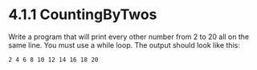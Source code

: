 # 4.1.1 CountingByTwos
Write a program that will print every other number from 2 to 20 all on the same line. You must use a while loop. The output should look like this:

`2 4 6 8 10 12 14 16 18 20`